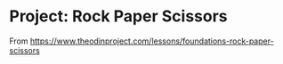 # Project: Rock Paper Scissors
From https://www.theodinproject.com/lessons/foundations-rock-paper-scissors